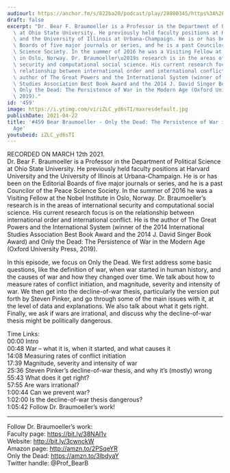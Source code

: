 ```yaml
---
audiourl: https://anchor.fm/s/822ba20/podcast/play/28800345/https%3A%2F%2Fd3ctxlq1ktw2nl.cloudfront.net%2Fstaging%2F2021-2-12%2F9ded7375-275c-30b8-c78b-3867efd858a7.m4a
draft: false
excerpt: "Dr. Bear F. Braumoeller is a Professor in the Department of Political Science\
  \ at Ohio State University. He previously held faculty positions at Harvard University\
  \ and the University of Illinois at Urbana-Champaign. He is or has been on the Editorial\
  \ Boards of five major journals or series, and he is a past Councilor of the Peace\
  \ Science Society. In the summer of 2016 he was a Visiting Fellow at the Nobel Institute\
  \ in Oslo, Norway. Dr. Braumoeller\u2019s research is in the areas of international\
  \ security and computational social science. His current research focus is on the\
  \ relationship between international order and international conflict. He is the\
  \ author of The Great Powers and the International System (winner of the 2014 International\
  \ Studies Association Best Book Award and the 2014 J. David Singer Book Award) and\
  \ Only the Dead: The Persistence of War in the Modern Age (Oxford University Press,\
  \ 2019)."
id: '459'
image: https://i.ytimg.com/vi/iZLC_yd6sTI/maxresdefault.jpg
publishDate: 2021-04-22
title: '#459 Bear Braumoeller - Only the Dead: The Persistence of War in the Modern
  Age'
youtubeid: iZLC_yd6sTI
---
```

<div class="timelinks">

RECORDED ON MARCH 12th 2021.  
Dr. Bear F. Braumoeller is a Professor in the Department of Political Science at Ohio State University. He previously held faculty positions at Harvard University and the University of Illinois at Urbana-Champaign. He is or has been on the Editorial Boards of five major journals or series, and he is a past Councilor of the Peace Science Society. In the summer of 2016 he was a Visiting Fellow at the Nobel Institute in Oslo, Norway. Dr. Braumoeller’s research is in the areas of international security and computational social science. His current research focus is on the relationship between international order and international conflict. He is the author of The Great Powers and the International System (winner of the 2014 International Studies Association Best Book Award and the 2014 J. David Singer Book Award) and Only the Dead: The Persistence of War in the Modern Age (Oxford University Press, 2019).

In this episode, we focus on Only the Dead. We first address some basic questions, like the definition of war, when war started in human history, and the causes of war and how they changed over time. We talk about how to measure rates of conflict initiation, and magnitude, severity and intensity of war. We then get into the decline-of-war thesis, particularly the version put forth by Steven Pinker, and go through some of the main issues with it, at the level of data and explanations. We also talk about what it gets right. Finally, we ask if wars are irrational, and discuss why the decline-of-war thesis might be politically dangerous.

Time Links:  
<time>00:00</time> Intro  
<time>00:48</time> War – what it is, when it started, and what causes it  
<time>14:08</time> Measuring rates of conflict initiation  
<time>17:39</time> Magnitude, severity and intensity of war  
<time>25:36</time> Steven Pinker’s decline-of-war thesis, and why it’s (mostly) wrong  
<time>55:43</time> What does it get right?  
<time>57:55</time> Are wars irrational?  
<time>1:00:44</time> Can we prevent war?  
<time>1:02:00</time> Is the decline-of-war thesis dangerous?  
<time>1:05:42</time> Follow Dr. Braumoeller’s work!

---

Follow Dr. Braumoeller’s work:  
Faculty page: https://bit.ly/38NAI1v  
Website: http://bit.ly/3cwnckW  
Amazon page: http://amzn.to/2PSqeYR  
Only the Dead: https://amzn.to/3lbdyaY  
Twitter handle: @Prof_BearB
</div>

